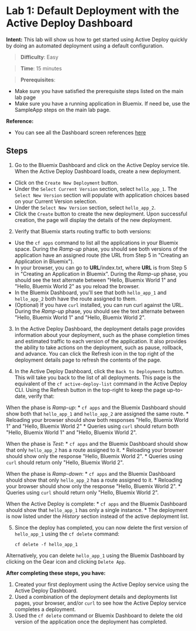 # Lab 1: Default Deployment with the Active Deploy Dashboard

**Intent:** This lab will show us how to get started using Active Deploy quickly by doing an automated deployment using a default configuration.

> **Difficulty**: Easy

> **Time**: 15 minutes

> **Prerequisites**:
- Make sure you have satisfied the prerequisite steps listed on the main lab page
- Make sure you have a running application in Bluemix. If need be, use the SampleApp steps on the main lab page.

**Reference:**
* You can see all the Dashboard screen references [here](../../BluemixDashboard-Screens.md)

## Steps

1. Go to the Bluemix Dashboard and click on the Active Deploy service tile. When the Active Deploy Dashboard loads, create a new deployment.
  * Click on the `Create New Deployment` button.
  * Under the `Select Current Version` section, select `hello_app_1`. The `Select New Version` section will populate with application choices based on your Current Version selection.
  * Under the `Select New Version` section, select `hello_app_2`.
  * Click the `Create` button to create the new deployment. Upon successful creation, the page will display the details of the new deployment.

2. Verify that Bluemix starts routing traffic to both versions:
  * Use the `cf apps` command to list all the applications in your Bluemix space. During the _Ramp-up_ phase, you should see both versions of the application have an assigned route (the URL from Step 5 in "Creating an Application in Bluemix").
  * In your browser, you can go to **URL**/index.txt, where **URL** is from Step 5 in "Creating an Application in Bluemix". During the _Ramp-up_ phase, you should see the text alternate between "Hello, Bluemix World 1" and "Hello, Bluemix World 2" as you reload the browser.
  * In the Bluemix Dashboard, you'll see that both `hello_app_1` and `hello_app_2` both have the route assigned to them.
  * (Optional) If you have `curl` installed, you can run curl against the URL. During the _Ramp-up_ phase, you should see the text alternate between "Hello, Bluemix World 1" and "Hello, Bluemix World 2".

3. In the Active Deploy Dashboard, the deployment details page provides information about your deployment, such as the phase completion times and estimated traffic to each version of the application. It also provides the ability to take actions on the deployment, such as pause, rollback, and advance. You can click the Refresh icon in the top right of the deployment details page to refresh the contents of the page.

4. In the Active Deploy Dashboard, click the `Back to Deployments` button. This will take you back to the list of all deployments. This page is the equivalent of the `cf active-deploy-list` command in the Active Deploy CLI. Using the Refresh button in the top-right to keep the page up-to-date, verify that:

  When the phase is _Ramp-up_:
    * `cf apps` and the Bluemix Dashboard should show both that `hello_app_1` and `hello_app_2` are assigned the same route.
    * Reloading your browser should show both responses "Hello, Bluemix World 1" and "Hello, Bluemix World 2"
    * Queries using `curl` should return both "Hello, Bluemix World 1" and "Hello, Bluemix World 2".

  When the phase is _Test_:
    * `cf apps` and the Bluemix Dashboard should show that only `hello_app_2` has a route assigned to it.
    * Reloading your browser should show only the response "Hello, Bluemix World 2".
    * Queries using `curl` should return only "Hello, Bluemix World 2".

  When the phase is _Ramp-down_:
    * `cf apps` and the Bluemix Dashboard should show that only `hello_app_2` has a route assigned to it.
    * Reloading your browser should show only the response "Hello, Bluemix World 2".
    * Queries using `curl` should return only "Hello, Bluemix World 2".

  When the Active Deploy is complete:
    * `cf apps` and the Bluemix Dashboard should show that `hello_app_1` has only a single instance.
    * The deployment is now listed under the _History_ section instead of the active deployment list.

5. Since the deploy has completed, you can now delete the first version of `hello_app_1` using the `cf delete` command:

    `cf delete -f hello_app_1`

Alternatively, you can delete `hello_app_1` using the Bluemix Dashboard by clicking on the Gear icon and clicking `Delete App`.

**After completing these steps, you have:**
1. Created your first deployment using the Active Deploy service using the Active Deploy Dashboard.
2. Used a combination of the deployment details and deployments list pages, your browser, and/or `curl` to see how the Active Deploy service completes a deployment.
3. Used the `cf delete` command or Bluemix Dashboard to delete the old version of the application once the deployment has completed.
